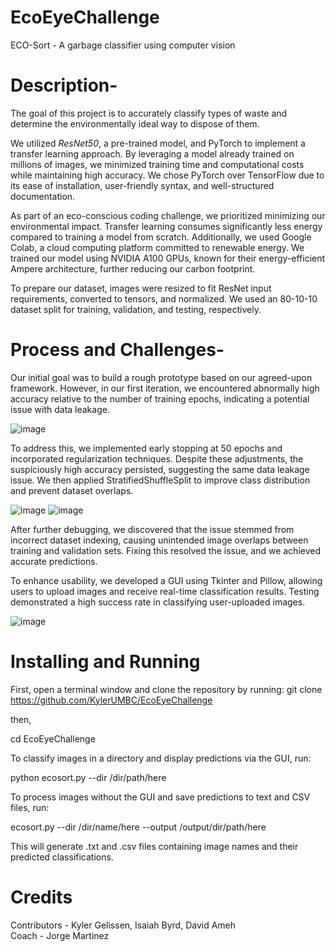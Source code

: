 # EcoEyeChallenge
ECO-Sort - A garbage classifier using computer vision

# Description-
The goal of this project is to accurately classify types of waste and determine the environmentally ideal way to dispose of them.

We utilized *ResNet50*, a pre-trained model, and PyTorch to implement a transfer learning approach. By leveraging a model already trained on millions of images, we minimized training time and computational costs while maintaining high accuracy. We chose PyTorch over TensorFlow due to its ease of installation, user-friendly syntax, and well-structured documentation. 

As part of an eco-conscious coding challenge, we prioritized minimizing our environmental impact. Transfer learning consumes significantly less energy compared to training a model from scratch. Additionally, we used Google Colab, a cloud computing platform committed to renewable energy. We trained our model using NVIDIA A100 GPUs, known for their energy-efficient Ampere architecture, further reducing our carbon footprint. 

To prepare our dataset, images were resized to fit ResNet input requirements, converted to tensors, and normalized. We used an 80-10-10 dataset split for training, validation, and testing, respectively.

# Process and Challenges-
Our initial goal was to build a rough prototype based on our agreed-upon framework. However, in our first iteration, we encountered abnormally high accuracy relative to the number of training epochs, indicating a potential issue with data leakage.

![image](https://github.com/user-attachments/assets/aff32f35-c723-4ad7-a6a9-2b7e33917d36)

To address this, we implemented early stopping at 50 epochs and incorporated regularization techniques. Despite these adjustments, the suspiciously high accuracy persisted, suggesting the same data leakage issue. We then applied StratifiedShuffleSplit to improve class distribution and prevent dataset overlaps.

![image](https://github.com/user-attachments/assets/1349a03e-6079-4452-ae76-692cf9a2210d)
![image](https://github.com/user-attachments/assets/0ef3876d-3f8e-4835-8b93-2f3939ffacaa)

After further debugging, we discovered that the issue stemmed from incorrect dataset indexing, causing unintended image overlaps between training and validation sets. Fixing this resolved the issue, and we achieved accurate predictions.

To enhance usability, we developed a GUI using Tkinter and Pillow, allowing users to upload images and receive real-time classification results. Testing demonstrated a high success rate in classifying user-uploaded images.

![image](https://github.com/user-attachments/assets/42a8b8cb-43b9-4504-b3ea-d9ae85578446)

# Installing and Running
First, open a terminal window and clone the repository by running: 
git clone https://github.com/KylerUMBC/EcoEyeChallenge

then,

cd EcoEyeChallenge

To classify images in a directory and display predictions via the GUI, run:

python ecosort.py --dir /dir/path/here 

To process images without the GUI and save predictions to text and CSV files, run:

ecosort.py --dir /dir/name/here --output /output/dir/path/here

This will generate .txt and .csv files containing image names and their predicted classifications.

# Credits
Contributors - Kyler Gelissen, Isaiah Byrd, David Ameh
<br/>Coach - Jorge Martinez

